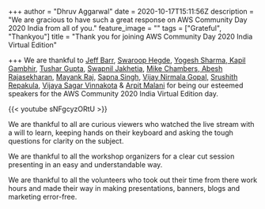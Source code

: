 +++
author = "Dhruv Aggarwal"
date = 2020-10-17T15:11:56Z
description = "We are gracious to have such a great response on AWS Community Day 2020 India from all of you."
feature_image = ""
tags = ["Grateful", "Thankyou"]
title = "Thank you for joining AWS Community Day 2020 India Virtual Edition"

+++
We are thankful to [Jeff Barr](https://www.linkedin.com/in/jeffbarr/), [Swaroop Hegde](https://www.linkedin.com/in/swaroophegde/), [Yogesh Sharma](https://www.linkedin.com/in/sharma-yogesh/),[ Kapil Gambhir](https://www.linkedin.com/in/kapil-gambhir-337a0b4/), [Tushar Gupta](https://www.linkedin.com/in/tusharguptaa/), [Swapnil Jakhetia](https://www.linkedin.com/in/swapnil-jakhetia-2b91692a/), [Mike Chambers](https://www.linkedin.com/in/mikegchambers/),[ Abesh Rajasekharan](https://www.linkedin.com/in/abesh-rajasekharan-3313b525/), [Mayank Raj](https://www.linkedin.com/in/mayank9856), [Sapna Singh](https://www.linkedin.com/in/sapna-singh-cissp-ccsk-msclis-86479626/), [Vijay Nirmala Gopal,](https://www.linkedin.com/in/vijayanirmalagopal-5a54159a/) [Srushith Repakula](https://www.linkedin.com/in/srushith/), [Vijaya Sagar Vinnakota](https://www.linkedin.com/in/vijayasagar/) & [Arpit Malani](https://www.linkedin.com/in/malaniarpit/) for being our esteemed speakers for the AWS Community 2020 India Virtual Edition day.

{{< youtube sNFgcyzORtU >}}

We are thankful to all are curious viewers who watched the live stream with a will to learn, keeping hands on their keyboard and asking the tough questions for clarity on the subject.

We are thankful to all the workshop organizers for a clear cut session presenting in an easy and understandable way.

We are thankful to all the volunteers who took out their time from there work hours and made their way in making presentations, banners, blogs and marketing error-free.